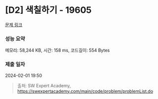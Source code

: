 # [D2] 색칠하기 - 19605 

[문제 링크](https://swexpertacademy.com/main/code/problem/problemDetail.do?contestProbId=AY1dF_MqcXEDFAWX) 

### 성능 요약

메모리: 58,244 KB, 시간: 158 ms, 코드길이: 554 Bytes

### 제출 일자

2024-02-01 19:50



> 출처: SW Expert Academy, https://swexpertacademy.com/main/code/problem/problemList.do